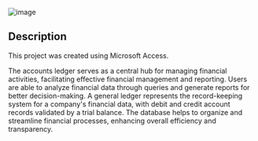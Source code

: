![image](https://github.com/GoodbyeKittyy/Accounts-Ledger-Database/assets/161730857/cabde8a9-c372-48d7-a208-e563c4fff258)

 ## Description

This project was created using Microsoft Access. 

The accounts ledger serves as a central hub for managing financial activities, facilitating effective financial management and reporting. Users are able to analyze financial data through queries and generate reports for better decision-making. A general ledger represents the record-keeping system for a company's financial data, with debit and credit account records validated by a trial balance. The database helps to organize and streamline financial processes, enhancing overall efficiency and transparency.
